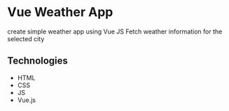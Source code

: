 # Vue Weather App
create simple weather app using Vue JS
Fetch weather information for the selected city
##  Technologies
* HTML
* CSS
* JS
* Vue.js
